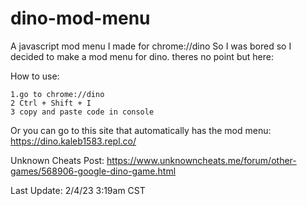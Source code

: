 # dino-mod-menu
A javascript mod menu I made for chrome://dino
So I was bored so I decided to make a mod menu for dino.
theres no point but here:

How to use:
```
1.go to chrome://dino 
2 Ctrl + Shift + I 
3 copy and paste code in console 
```
Or you can go to this site that automatically has the mod menu: https://dino.kaleb1583.repl.co/

Unknown Cheats Post: https://www.unknowncheats.me/forum/other-games/568906-google-dino-game.html

Last Update: 2/4/23 3:19am CST


